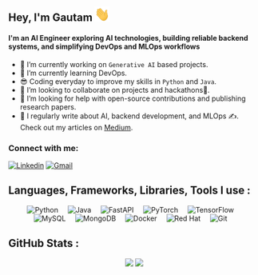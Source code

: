 ## Hey, I'm Gautam <img src="https://raw.githubusercontent.com/ABSphreak/ABSphreak/master/gifs/Hi.gif" width="30px">


#### I'm an AI Engineer exploring AI technologies, building reliable backend systems, and simplifying DevOps and MLOps workflows

- 🔭 I’m currently working on `Generative AI` based projects.
- 🌱 I’m currently learning DevOps.
- 😎 Coding everyday to improve my skills in `Python` and `Java`.
- 👯 I’m looking to collaborate on projects and hackathons🤝.
- 🤔 I’m looking for help with open-source contributions and publishing research papers.
- 🚀 I regularly write about AI, backend development, and MLOps ✍️. Check out my articles on [Medium](https://medium.com/@gautam75).


### Connect with me:

[![Linkedin](https://img.shields.io/badge/-gautam-blue?style=flat-square&logo=Linkedin&logoColor=white&link=https://www.linkedin.com/in/gautam-chutani-2762171b9/)](https://www.linkedin.com/in/gautam-chutani-2762171b9/)
[![Gmail](https://img.shields.io/badge/-gautamabd17@gmail.com-c14438?style=flat-square&logo=Gmail&logoColor=white&link=mailto:gautamabd17@gmail.com)](mailto:gautamabd17@gmail.com)
 
          
## Languages, Frameworks, Libraries, Tools I use :

<p align="center">
  <img alt="Python" width="40px" style="padding-right:15px;" src="https://cdn.jsdelivr.net/gh/devicons/devicon/icons/python/python-original.svg" />
  <img alt="Java" width="40px" style="padding-right:15px;" src="https://cdn.jsdelivr.net/gh/devicons/devicon/icons/java/java-original.svg"/>
  <img alt="FastAPI" width="40px" style="padding-right:15px;" src="https://cdn.jsdelivr.net/gh/devicons/devicon/icons/fastapi/fastapi-original.svg" />
  <img alt="PyTorch" width="40px" style="padding-right:15px;" src="https://cdn.jsdelivr.net/gh/devicons/devicon/icons/pytorch/pytorch-original.svg" />
  <img alt="TensorFlow" width="40px" style="padding-right:15px;" src="https://cdn.jsdelivr.net/gh/devicons/devicon/icons/tensorflow/tensorflow-original.svg"/>
  <img alt="MySQL" width="40px" style="padding-right:15px;" src="https://cdn.jsdelivr.net/gh/devicons/devicon/icons/mysql/mysql-original.svg" />
  <img alt="MongoDB" width="40px" style="padding-right:15px;" src="https://cdn.jsdelivr.net/gh/devicons/devicon/icons/mongodb/mongodb-original.svg" />
  <img alt="Docker" width="40px" style="padding-right:15px;" src="https://cdn.jsdelivr.net/gh/devicons/devicon/icons/docker/docker-original.svg" />
  <img alt="Red Hat" width="40px" style="padding-right:15px;" src="https://cdn.jsdelivr.net/gh/devicons/devicon/icons/redhat/redhat-original.svg" />
  <img alt="Git" width="40px" style="padding-right:15px;" src="https://cdn.jsdelivr.net/gh/devicons/devicon/icons/git/git-original.svg" />
</p>

<!-- 
<a href="https://www.python.org" target="_blank"> <img src="https://raw.githubusercontent.com/devicons/devicon/master/icons/python/python-original.svg" alt="python" width="40" height="40"/> </a>
<a href="https://go.dev/"><img width="45" alt="Golang" src="https://cdn.jsdelivr.net/gh/devicons/devicon@latest/icons/go/go-original-wordmark.svg"></a>
<a href="https://pytorch.org/" target="_blank"> <img src="https://raw.githubusercontent.com/valohai/ml-logos/master/pytorch.svg" alt="pytorch" width="90" height="40"/> </a>
<a href="https://keras.io/" target="_blank"> <img src="https://keras.io/img/logo.png" alt="keras" width="90" height="30"/> </a>
<a href="https://opencv.org/" target="_blank"> <img src="https://upload.wikimedia.org/wikipedia/commons/thumb/3/32/OpenCV_Logo_with_text_svg_version.svg/730px-OpenCV_Logo_with_text_svg_version.svg.png" alt="opencv" width="35"/> </a>
<a href="https://git-scm.com/" target="_blank"> <img src="https://www.vectorlogo.zone/logos/git-scm/git-scm-icon.svg" alt="git" width="40" height="40"/> </a>
<a href="https://code.visualstudio.com/" target="_blank"> <img src="https://raw.githubusercontent.com/github/explore/80688e429a7d4ef2fca1e82350fe8e3517d3494d/topics/visual-studio-code/visual-studio-code.png" alt="git" width="40" height="40"/> </a> 
<a href="https://heroku.com" target="_blank"> <img src="https://www.vectorlogo.zone/logos/heroku/heroku-icon.svg" alt="heroku" width="40" height="40"/> </a>
<a href="https://www.w3.org/html/" target="_blank"> <img src="https://raw.githubusercontent.com/devicons/devicon/master/icons/html5/html5-original-wordmark.svg" alt="html5" width="40" height="40"/> </a> <a href="https://www.w3schools.com/css/" target="_blank"> <img src="https://raw.githubusercontent.com/devicons/devicon/master/icons/css3/css3-original-wordmark.svg" alt="css3" width="40" height="40"/> </a> 
<a href="https://developer.mozilla.org/en-US/docs/Web/JavaScript" target="_blank"> <img src="https://raw.githubusercontent.com/devicons/devicon/master/icons/javascript/javascript-original.svg" alt="javascript" width="40" height="40"/> </a> 
<a href="https://fastapi.tiangolo.com/" target="_blank"> <img src="https://raw.githubusercontent.com/devicons/devicon/master/icons/fastapi/fastapi-plain-wordmark.svg" alt="FastAPI" width="55" height="55"/> </a>
<a href="https://www.djangoproject.com/" target="_blank"> <img src="https://www.vectorlogo.zone/logos/djangoproject/djangoproject-ar21.svg" alt="django" width="60" height="40"/> </a>
<a href="https://go.dev/" target="_blank"> <img src="https://www.vectorlogo.zone/logos/golang/golang-official.svg" alt="Golang" width="60" height="40"/> </a> -->




## GitHub Stats :

<p align="center">
  
  <img src="https://github-readme-stats.vercel.app/api?username=gautamgc17&hide=stars&show_icons=true&count_private=true&theme=tokyonight&line_height=32">
  <img src="https://github-readme-stats.vercel.app/api/top-langs/?username=gautamgc17&theme=tokyonight">

</p>


